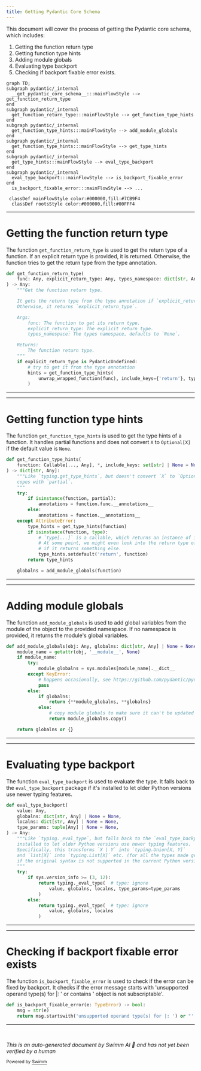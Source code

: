 ```yaml
---
title: Getting Pydantic Core Schema
---
```

This document will cover the process of getting the Pydantic core schema, which includes:

1. Getting the function return type
2. Getting function type hints
3. Adding module globals
4. Evaluating type backport
5. Checking if backport fixable error exists.

```mermaid
graph TD;
subgraph pydantic/_internal
  __get_pydantic_core_schema__:::mainFlowStyle --> get_function_return_type
end
subgraph pydantic/_internal
  get_function_return_type:::mainFlowStyle --> get_function_type_hints
end
subgraph pydantic/_internal
  get_function_type_hints:::mainFlowStyle --> add_module_globals
end
subgraph pydantic/_internal
  get_function_type_hints:::mainFlowStyle --> get_type_hints
end
subgraph pydantic/_internal
  get_type_hints:::mainFlowStyle --> eval_type_backport
end
subgraph pydantic/_internal
  eval_type_backport:::mainFlowStyle --> is_backport_fixable_error
end
  is_backport_fixable_error:::mainFlowStyle --> ...

 classDef mainFlowStyle color:#000000,fill:#7CB9F4
  classDef rootsStyle color:#000000,fill:#00FFF4
```

<SwmSnippet path="/pydantic/_internal/_decorators.py" line="755">

---

# Getting the function return type

The function `get_function_return_type` is used to get the return type of a function. If an explicit return type is provided, it is returned. Otherwise, the function tries to get the return type from the type annotation.

```python
def get_function_return_type(
    func: Any, explicit_return_type: Any, types_namespace: dict[str, Any] | None = None
) -> Any:
    """Get the function return type.

    It gets the return type from the type annotation if `explicit_return_type` is `None`.
    Otherwise, it returns `explicit_return_type`.

    Args:
        func: The function to get its return type.
        explicit_return_type: The explicit return type.
        types_namespace: The types namespace, defaults to `None`.

    Returns:
        The function return type.
    """
    if explicit_return_type is PydanticUndefined:
        # try to get it from the type annotation
        hints = get_function_type_hints(
            unwrap_wrapped_function(func), include_keys={'return'}, types_namespace=types_namespace
        )
```

---

</SwmSnippet>

<SwmSnippet path="/pydantic/_internal/_typing_extra.py" line="288">

---

# Getting function type hints

The function `get_function_type_hints` is used to get the type hints of a function. It handles partial functions and does not convert `X` to `Optional[X]` if the default value is `None`.

```python
def get_function_type_hints(
    function: Callable[..., Any], *, include_keys: set[str] | None = None, types_namespace: dict[str, Any] | None = None
) -> dict[str, Any]:
    """Like `typing.get_type_hints`, but doesn't convert `X` to `Optional[X]` if the default value is `None`, also
    copes with `partial`.
    """
    try:
        if isinstance(function, partial):
            annotations = function.func.__annotations__
        else:
            annotations = function.__annotations__
    except AttributeError:
        type_hints = get_type_hints(function)
        if isinstance(function, type):
            # `type[...]` is a callable, which returns an instance of itself.
            # At some point, we might even look into the return type of `__new__`
            # if it returns something else.
            type_hints.setdefault('return', function)
        return type_hints

    globalns = add_module_globals(function)
```

---

</SwmSnippet>

<SwmSnippet path="/pydantic/_internal/_typing_extra.py" line="193">

---

# Adding module globals

The function `add_module_globals` is used to add global variables from the module of the object to the provided namespace. If no namespace is provided, it returns the module's global variables.

```python
def add_module_globals(obj: Any, globalns: dict[str, Any] | None = None) -> dict[str, Any]:
    module_name = getattr(obj, '__module__', None)
    if module_name:
        try:
            module_globalns = sys.modules[module_name].__dict__
        except KeyError:
            # happens occasionally, see https://github.com/pydantic/pydantic/issues/2363
            pass
        else:
            if globalns:
                return {**module_globalns, **globalns}
            else:
                # copy module globals to make sure it can't be updated later
                return module_globalns.copy()

    return globalns or {}
```

---

</SwmSnippet>

<SwmSnippet path="/pydantic/_internal/_typing_extra.py" line="246">

---

# Evaluating type backport

The function `eval_type_backport` is used to evaluate the type. It falls back to the `eval_type_backport` package if it's installed to let older Python versions use newer typing features.

```python
def eval_type_backport(
    value: Any,
    globalns: dict[str, Any] | None = None,
    localns: dict[str, Any] | None = None,
    type_params: tuple[Any] | None = None,
) -> Any:
    """Like `typing._eval_type`, but falls back to the `eval_type_backport` package if it's
    installed to let older Python versions use newer typing features.
    Specifically, this transforms `X | Y` into `typing.Union[X, Y]`
    and `list[X]` into `typing.List[X]` etc. (for all the types made generic in PEP 585)
    if the original syntax is not supported in the current Python version.
    """
    try:
        if sys.version_info >= (3, 12):
            return typing._eval_type(  # type: ignore
                value, globalns, localns, type_params=type_params
            )
        else:
            return typing._eval_type(  # type: ignore
                value, globalns, localns
            )
```

---

</SwmSnippet>

<SwmSnippet path="/pydantic/_internal/_typing_extra.py" line="283">

---

# Checking if backport fixable error exists

The function `is_backport_fixable_error` is used to check if the error can be fixed by backport. It checks if the error message starts with 'unsupported operand type(s) for |: ' or contains ' object is not subscriptable'.

```python
def is_backport_fixable_error(e: TypeError) -> bool:
    msg = str(e)
    return msg.startswith('unsupported operand type(s) for |: ') or "' object is not subscriptable" in msg
```

---

</SwmSnippet>

&nbsp;

*This is an auto-generated document by Swimm AI 🌊 and has not yet been verified by a human*

<SwmMeta version="3.0.0" repo-id="Z2l0aHViJTNBJTNBREVNTy1weWRhbnRpYyUzQSUzQWdpbGFkbmF2b3Q=" repo-name="DEMO-pydantic" doc-type="flows"><sup>Powered by [Swimm](/)</sup></SwmMeta>
